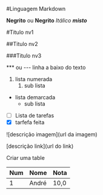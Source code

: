 #Linguagem Markdown

**Negrito** ou __Negrito__
*Itálico*
__*misto*__

#Titulo nv1

##Titulo nv2
 
###Titulo nv3

*** ou --- linha a baixo do texto

1. lista numerada
   1. sub lista

* lista demarcada
   * sub lista

- [ ] Lista de tarefas
- [x] tarfefa feita

![descrição imagem](url da imagem)

[descrição link](url do link)

Criar uma table

Num | Nome | Nota
---|---|---
1 | André | 10,0
